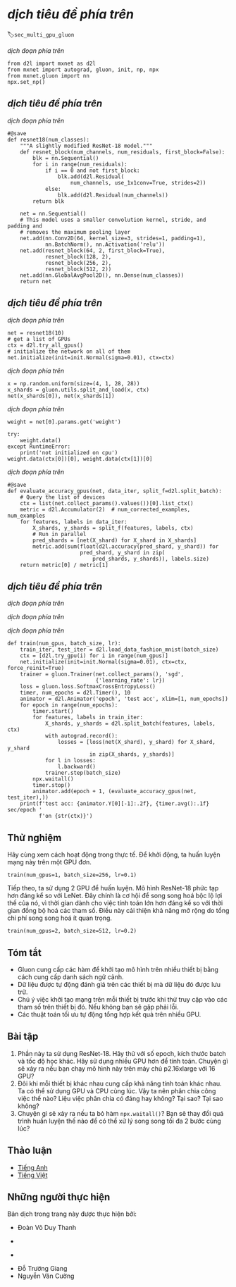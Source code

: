 <!-- ===================== Bắt đầu dịch Phần 1 ===================== -->
<!-- ========================================= REVISE - BẮT ĐẦU =================================== -->

<!--
# Concise Implementation for Multiple GPUs
-->

# *dịch tiêu đề phía trên*
:label:`sec_multi_gpu_gluon`


<!--
Implementing parallelism from scratch for every new model is no fun.
Moreover, there is significant benefit in optimizing synchronization tools for high performance.
In the following we will show how to do this using Gluon.
The math and the algorithms are the same as in :numref:`sec_multi_gpu`.
As before we begin by importing the required modules (quite unsurprisingly you will need at least two GPUs to run this notebook).
-->

*dịch đoạn phía trên*



```{.python .input  n=1}
from d2l import mxnet as d2l
from mxnet import autograd, gluon, init, np, npx
from mxnet.gluon import nn
npx.set_np()
```


<!--
## A Toy Network
-->

## *dịch tiêu đề phía trên*


<!--
Let us use a slightly more meaningful network than LeNet from the previous section that's still sufficiently easy and quick to train.
We pick a ResNet-18 variant :cite:`He.Zhang.Ren.ea.2016`.
Since the input images are tiny we modify it slightly.
In particular, the difference to :numref:`sec_resnet` is that we use a smaller convolution kernel, stride, and padding at the beginning.
Moreover, we remove the max-pooling layer.
-->

*dịch đoạn phía trên*



```{.python .input  n=2}
#@save
def resnet18(num_classes):
    """A slightly modified ResNet-18 model."""
    def resnet_block(num_channels, num_residuals, first_block=False):
        blk = nn.Sequential()
        for i in range(num_residuals):
            if i == 0 and not first_block:
                blk.add(d2l.Residual(
                    num_channels, use_1x1conv=True, strides=2))
            else:
                blk.add(d2l.Residual(num_channels))
        return blk

    net = nn.Sequential()
    # This model uses a smaller convolution kernel, stride, and padding and
    # removes the maximum pooling layer
    net.add(nn.Conv2D(64, kernel_size=3, strides=1, padding=1),
            nn.BatchNorm(), nn.Activation('relu'))
    net.add(resnet_block(64, 2, first_block=True),
            resnet_block(128, 2),
            resnet_block(256, 2),
            resnet_block(512, 2))
    net.add(nn.GlobalAvgPool2D(), nn.Dense(num_classes))
    return net
```


<!--
## Parameter Initialization and Logistics
-->

## *dịch tiêu đề phía trên*


<!--
The `initialize` method allows us to set initial defaults for parameters on a device of our choice.
For a refresher see :numref:`sec_numerical_stability`.
What is particularly convenient is that it also lets us initialize the network on *multiple* devices simultaneously.
Let us try how this works in practice.
-->

*dịch đoạn phía trên*


```{.python .input  n=3}
net = resnet18(10)
# get a list of GPUs
ctx = d2l.try_all_gpus()
# initialize the network on all of them 
net.initialize(init=init.Normal(sigma=0.01), ctx=ctx)
```


<!--
Using the `split_and_load` function introduced in the previous section we can divide a minibatch of data and copy portions to the list of devices provided by the context variable.
The network object *automatically* uses the appropriate GPU to compute the value of the forward pass.
As before we generate 4 observations and split them over the GPUs.
-->

*dịch đoạn phía trên*


```{.python .input  n=4}
x = np.random.uniform(size=(4, 1, 28, 28))
x_shards = gluon.utils.split_and_load(x, ctx)
net(x_shards[0]), net(x_shards[1])
```

<!-- ===================== Kết thúc dịch Phần 1 ===================== -->

<!-- ===================== Bắt đầu dịch Phần 2 ===================== -->

<!--
Once data passes through the network, the corresponding parameters are initialized *on the device the data passed through*.
This means that initialization happens on a per-device basis.
Since we picked GPU 0 and GPU 1 for initialization, the network is initialized only there, and not on the CPU.
In fact, the parameters do not even exist on the device.
We can verify this by printing out the parameters and observing any errors that might arise.
-->

*dịch đoạn phía trên*


```{.python .input  n=5}
weight = net[0].params.get('weight')

try:
    weight.data()
except RuntimeError:
    print('not initialized on cpu')
weight.data(ctx[0])[0], weight.data(ctx[1])[0]
```


<!--
Lastly let us replace the code to evaluate the accuracy by one that works in parallel across multiple devices.
This serves as a replacement of the `evaluate_accuracy_gpu` function from :numref:`sec_lenet`.
The main difference is that we split a batch before invoking the network.
All else is essentially identical.
-->

*dịch đoạn phía trên*


```{.python .input  n=6}
#@save
def evaluate_accuracy_gpus(net, data_iter, split_f=d2l.split_batch):
    # Query the list of devices
    ctx = list(net.collect_params().values())[0].list_ctx()
    metric = d2l.Accumulator(2)  # num_corrected_examples, num_examples
    for features, labels in data_iter:
        X_shards, y_shards = split_f(features, labels, ctx)
        # Run in parallel
        pred_shards = [net(X_shard) for X_shard in X_shards]
        metric.add(sum(float(d2l.accuracy(pred_shard, y_shard)) for
                       pred_shard, y_shard in zip(
                           pred_shards, y_shards)), labels.size)
    return metric[0] / metric[1]
```


<!--
## Training
-->

## *dịch tiêu đề phía trên*


<!--
As before, the training code needs to perform a number of basic functions for efficient parallelism:
-->

*dịch đoạn phía trên*


<!--
* Network parameters need to be initialized across all devices.
* While iterating over the dataset minibatches are to be divided across all devices.
* We compute the loss and its gradient in parallel across devices. 
* Losses are aggregated (by the trainer method) and parameters are updated accordingly. 
-->

*dịch đoạn phía trên*


<!--
In the end we compute the accuracy (again in parallel) to report the final value of the network.
The training routine is quite similar to implementations in previous chapters, except that we need to split and aggregate data.
-->

*dịch đoạn phía trên*



```{.python .input  n=7}
def train(num_gpus, batch_size, lr):
    train_iter, test_iter = d2l.load_data_fashion_mnist(batch_size)
    ctx = [d2l.try_gpu(i) for i in range(num_gpus)]
    net.initialize(init=init.Normal(sigma=0.01), ctx=ctx, force_reinit=True)
    trainer = gluon.Trainer(net.collect_params(), 'sgd',
                            {'learning_rate': lr})
    loss = gluon.loss.SoftmaxCrossEntropyLoss()
    timer, num_epochs = d2l.Timer(), 10
    animator = d2l.Animator('epoch', 'test acc', xlim=[1, num_epochs])
    for epoch in range(num_epochs):
        timer.start()
        for features, labels in train_iter:
            X_shards, y_shards = d2l.split_batch(features, labels, ctx)
            with autograd.record():
                losses = [loss(net(X_shard), y_shard) for X_shard, y_shard
                          in zip(X_shards, y_shards)]
            for l in losses:
                l.backward()
            trainer.step(batch_size)
        npx.waitall()
        timer.stop()
        animator.add(epoch + 1, (evaluate_accuracy_gpus(net, test_iter),))
    print(f'test acc: {animator.Y[0][-1]:.2f}, {timer.avg():.1f} sec/epoch '
          f'on {str(ctx)}')
```

<!-- ===================== Kết thúc dịch Phần 2 ===================== -->

<!-- ===================== Bắt đầu dịch Phần 3 ===================== -->

<!--
## Experiments
-->

## Thử nghiệm


<!--
Let us see how this works in practice. As a warmup we train the network on a single GPU.
-->

Hãy cùng xem cách hoạt động trong thực tế. Để khởi động, ta huấn luyện mạng này trên một GPU đơn.


```{.python .input  n=8}
train(num_gpus=1, batch_size=256, lr=0.1)
```

<!--
Next we use 2 GPUs for training. Compared to LeNet the model for ResNet-18 is considerably more complex.
This is where parallelization shows its advantage.
The time for computation is meaningfully larger than the time for synchronizing parameters.
This improves scalability since the overhead for parallelization is less relevant.
-->

Tiếp theo, ta sử dụng 2 GPU để huấn luyện. Mô hình ResNet-18 phức tạp hơn đáng kể so với LeNet.
Đây chính là cơ hội để song song hoá bộc lộ lợi thế của nó,
vì thời gian dành cho việc tính toán lớn hơn đáng kể so với thời gian đồng bộ hoá các tham số.
Điều này cải thiện khả năng mở rộng do tổng chi phí song song hoá ít quan trọng.


```{.python .input  n=9}
train(num_gpus=2, batch_size=512, lr=0.2)
```


## Tóm tắt

<!--
* Gluon provides primitives for model initialization across multiple devices by providing a context list.
* Data is automatically evaluated on the devices where the data can be found.
* Take care to initialize the networks on each device before trying to access the parameters on that device. Otherwise you will encounter an error.
* The optimization algorithms automatically aggregate over multiple GPUs.
-->

* Gluon cung cấp các hàm để khởi tạo mô hình trên nhiều thiết bị bằng cách cung cấp danh sách ngữ cảnh.
* Dữ liệu được tự động đánh giá trên các thiết bị mà dữ liệu đó được lưu trữ.
* Chú ý việc khởi tạo mạng trên mỗi thiết bị trước khi thử truy cập vào các tham số trên thiết bị đó. Nếu không bạn sẽ gặp phải lỗi.
* Các thuật toán tối ưu tự động tổng hợp kết quả trên nhiều GPU.


## Bài tập

<!--
1. This section uses ResNet-18. Try different epochs, batch sizes, and learning rates. Use more GPUs for computation. What happens if you try this on a p2.16xlarge instance with 16 GPUs? 
2. Sometimes, different devices provide different computing power. We could use the GPUs and the CPU at the same time. How should we divide the work? Is it worth the effort? Why? Why not?
3. What happens if we drop `npx.waitall()`? How would you modify training such that you have an overlap of up to two steps for parallelism? 
-->

1. Phần này ta sử dụng ResNet-18. Hãy thử với số epoch, kích thước batch và tốc độ học khác. Hãy sử dụng nhiều GPU hơn để tính toán. Chuyện gì sẽ xảy ra nếu bạn chạy mô hình này trên máy chủ p2.16xlarge với 16 GPU?
2. Đôi khi mỗi thiết bị khác nhau cung cấp khả năng tính toán khác nhau. Ta có thể sử dụng GPU và CPU cùng lúc. Vậy ta nên phân chia công việc thế nào? Liệu việc phân chia có đáng hay không? Tại sao? Tại sao không?
3. Chuyện gì sẽ xảy ra nếu ta bỏ hàm `npx.waitall()`? Bạn sẽ thay đổi quá trình huấn luyện thế nào để có thể xử lý song song tối đa 2 bước cùng lúc?


<!-- ===================== Kết thúc dịch Phần 3 ===================== -->
<!-- ========================================= REVISE - KẾT THÚC ===================================-->


## Thảo luận
* [Tiếng Anh](https://discuss.mxnet.io/t/2384)
* [Tiếng Việt](https://forum.machinelearningcoban.com/c/d2l)

## Những người thực hiện
Bản dịch trong trang này được thực hiện bởi:
<!--
Tác giả của mỗi Pull Request điền tên mình và tên những người review mà bạn thấy
hữu ích vào từng phần tương ứng. Mỗi dòng một tên, bắt đầu bằng dấu `*`.
Tên đầy đủ của các reviewer có thể được tìm thấy tại https://github.com/aivivn/d2l-vn/blob/master/docs/contributors_info.md
-->

* Đoàn Võ Duy Thanh
<!-- Phần 1 -->
* 

<!-- Phần 2 -->
* 

<!-- Phần 3 -->
* Đỗ Trường Giang
* Nguyễn Văn Cường
